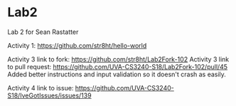 # Lab2
Lab 2 for Sean Rastatter

Activity 1: https://github.com/str8ht/hello-world

Activity 3 link to fork: https://github.com/str8ht/Lab2Fork-102
Activity 3 link to pull request: https://github.com/UVA-CS3240-S18/Lab2Fork-102/pull/45
<br>Added better instructions and input validation so it doesn't crash as easily.

Activity 4 link to issue: https://github.com/UVA-CS3240-S18/IveGotIssues/issues/139
